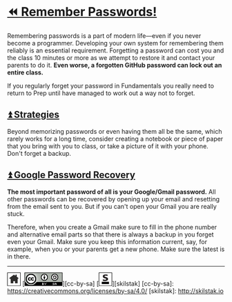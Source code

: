 # [⏪ Remember Passwords!](/README.md)

Remembering passwords is a part of modern life—even if you
never become a programmer. Developing your own system for remembering
them reliably is an essential requirement. Forgetting a password
can cost you and the class 10 minutes or more as we attempt to
restore it and contact your parents to do it.  **Even worse, a
forgotten GitHub password can lock out an entire class.**

If you regularly forget your password in Fundamentals you really
need to return to Prep until have managed to work out a way not to
forget.

## [⏫ Strategies](#)

Beyond memorizing passwords or even having them all be the same, which
rarely works for a long time, consider creating a notebook or piece of
paper that you bring with you to class, or take a picture of it with
your phone. Don't forget a backup.

## [⏫ Google Password Recovery](#)

**The most important password of all is your Google/Gmail password.**
All other passwords can be recovered by opening  up your email and
resetting from the email sent to you. But if you can't open your Gmail
you are really stuck.

Therefore, when you create a Gmail make sure to fill in the phone
number and alternative email parts so that there is always a backup
in you forget even your Gmail. Make sure you keep this information
current, say, for example, when you or your parents get a new phone.
Make sure the latest is in there.

---
[![home](/assets/home-bw.png)](/README.md)
[![cc-by-sa](/assets/cc-by-sa.png)][cc-by-sa]
[![skilstak](/assets/skilstak-logo-bw.png)][skilstak]
[cc-by-sa]: https://creativecommons.org/licenses/by-sa/4.0/
[skilstak]: http://skilstak.io


